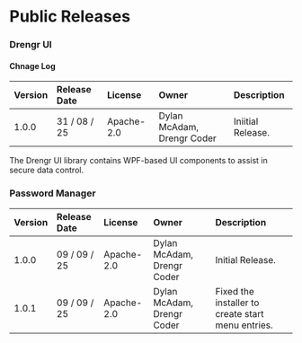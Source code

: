# Public Releases
### Drengr UI
#### Chnage Log
| Version | Release Date | License | Owner | Description |
|:--------|:-------------|:--------|:------|:------------|
| 1.0.0 | 31 / 08 / 25 | Apache-2.0 | Dylan McAdam, Drengr Coder | Iniitial Release. |

The Drengr UI library contains WPF-based UI components to assist in secure data control.

### Password Manager
| Version | Release Date | License | Owner | Description |
|:--------|:-------------|:--------|:------|:------------|
| 1.0.0 | 09 / 09 / 25 | Apache-2.0 | Dylan McAdam, Drengr Coder | Initial Release. |
| 1.0.1 | 09 / 09 / 25 | Apache-2.0 | Dylan McAdam, Drengr Coder | Fixed the installer to create start menu entries. |
